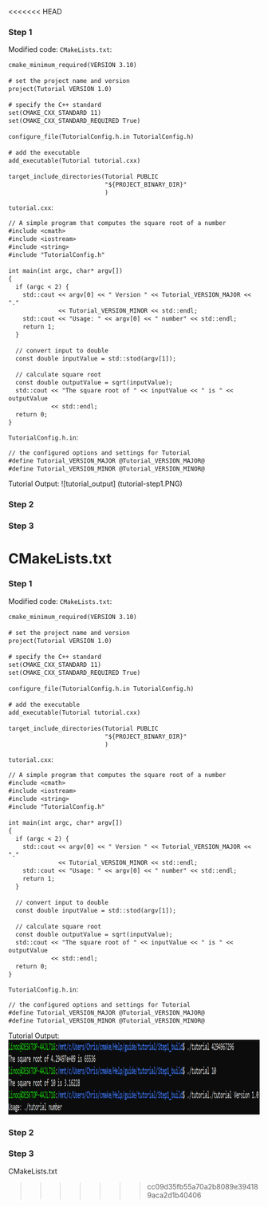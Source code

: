 <<<<<<< HEAD
### Step 1 ###
Modified code:
`CMakeLists.txt`:
```
cmake_minimum_required(VERSION 3.10)

# set the project name and version
project(Tutorial VERSION 1.0)

# specify the C++ standard
set(CMAKE_CXX_STANDARD 11)
set(CMAKE_CXX_STANDARD_REQUIRED True)

configure_file(TutorialConfig.h.in TutorialConfig.h)

# add the executable
add_executable(Tutorial tutorial.cxx)

target_include_directories(Tutorial PUBLIC
                           "${PROJECT_BINARY_DIR}"
                           )
```

`tutorial.cxx`:
```
// A simple program that computes the square root of a number
#include <cmath>
#include <iostream>
#include <string>
#include "TutorialConfig.h"

int main(int argc, char* argv[])
{
  if (argc < 2) {
    std::cout << argv[0] << " Version " << Tutorial_VERSION_MAJOR << "."
              << Tutorial_VERSION_MINOR << std::endl;
    std::cout << "Usage: " << argv[0] << " number" << std::endl;
    return 1;
  }

  // convert input to double
  const double inputValue = std::stod(argv[1]);

  // calculate square root
  const double outputValue = sqrt(inputValue);
  std::cout << "The square root of " << inputValue << " is " << outputValue
            << std::endl;
  return 0;
}
```

`TutorialConfig.h.in`:
```
// the configured options and settings for Tutorial
#define Tutorial_VERSION_MAJOR @Tutorial_VERSION_MAJOR@
#define Tutorial_VERSION_MINOR @Tutorial_VERSION_MINOR@
```

Tutorial Output:
![tutorial_output] (tutorial-step1.PNG)


### Step 2 ###


### Step 3 ###
CMakeLists.txt
=======
### Step 1 ###
Modified code:
`CMakeLists.txt`:
```
cmake_minimum_required(VERSION 3.10)

# set the project name and version
project(Tutorial VERSION 1.0)

# specify the C++ standard
set(CMAKE_CXX_STANDARD 11)
set(CMAKE_CXX_STANDARD_REQUIRED True)

configure_file(TutorialConfig.h.in TutorialConfig.h)

# add the executable
add_executable(Tutorial tutorial.cxx)

target_include_directories(Tutorial PUBLIC
                           "${PROJECT_BINARY_DIR}"
                           )
```

`tutorial.cxx`:
```
// A simple program that computes the square root of a number
#include <cmath>
#include <iostream>
#include <string>
#include "TutorialConfig.h"

int main(int argc, char* argv[])
{
  if (argc < 2) {
    std::cout << argv[0] << " Version " << Tutorial_VERSION_MAJOR << "."
              << Tutorial_VERSION_MINOR << std::endl;
    std::cout << "Usage: " << argv[0] << " number" << std::endl;
    return 1;
  }

  // convert input to double
  const double inputValue = std::stod(argv[1]);

  // calculate square root
  const double outputValue = sqrt(inputValue);
  std::cout << "The square root of " << inputValue << " is " << outputValue
            << std::endl;
  return 0;
}
```

`TutorialConfig.h.in`:
```
// the configured options and settings for Tutorial
#define Tutorial_VERSION_MAJOR @Tutorial_VERSION_MAJOR@
#define Tutorial_VERSION_MINOR @Tutorial_VERSION_MINOR@
```

Tutorial Output:
<img width="600" height="150" alt="portfolio_view" src=tutorial-step1.PNG> </br>

### Step 2 ###


### Step 3 ###
CMakeLists.txt
>>>>>>> cc09d35fb55a70a2b8089e394189aca2d1b40406
